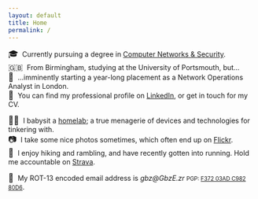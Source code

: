 ```yaml
---
layout: default
title: Home
permalink: /
---
```


<style>
ul { list-style: none !important; padding: 0; margin-bottom: 1em; }
ul span[aria-hidden="true"] { display: inline-block; font-size: 1.2em; margin-right: .25em; }
</style>

* <span aria-hidden="true">🎓</span> Currently pursuing a degree in [Computer&nbsp;Networks&nbsp;&&nbsp;Security](https://www.port.ac.uk/study/courses/undergraduate/bsc-hons-computer-networks-and-security).
* <span aria-hidden="true">🇬🇧</span> From Birmingham, studying at the University&nbsp;of&nbsp;Portsmouth, but&hellip;
* <span aria-hidden="true">💸</span> &hellip;imminently starting a year-long placement as a Network Operations Analyst in London.
* <span aria-hidden="true">👔</span> You can find my professional profile on [LinkedIn](https://linkedin.com/in/t5r7), or get in touch for my CV.

<!-- comment to force new list -->

* <span aria-hidden="true">👨‍💻</span> I babysit a [homelab]({{site.baseurl}}lab); a true menagerie of devices and technologies for tinkering with.
* <span aria-hidden="true">📷</span> I take some nice photos sometimes, which often end up on [Flickr](https://www.flickr.com/people/imtom/).
* <span aria-hidden="true">🥾</span> I enjoy hiking and rambling, and have recently gotten into running. Hold me accountable on [Strava](https://www.strava.com/athletes/93454796).

<!-- comment to force new list -->

* <span aria-hidden="true">📨</span> My ROT-13 encoded email address is _gbz@GbzE.zr_ <span style="font-size: 0.8em">PGP: [F372 03AD C982 80D6](https://keys.openpgp.org/vks/v1/by-fingerprint/AAE3375755B3B3F9BDDA32FCF37203ADC98280D6)</span>.
